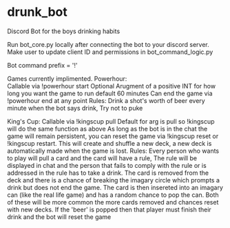 # drunk_bot
Discord Bot for the boys drinking habits

Run bot_core.py locally after connecting the bot to your discord server.
Make user to update client ID and permissions in bot_command_logic.py

Bot command prefix = '!'

Games currently implimented. 
Powerhour:   
  Callable via !powerhour start
  Optional Arugment of a positive INT for how long you want the game to run default 60 minutes
  Can end the game via !powerhour end at any point
  Rules:
    Drink a shot's worth of beer every minute when the bot says drink,
    Try not to puke

King's Cup:
  Callable via !kingscup pull
  Default for arg is pull so !kingscup will do the same function as above
  As long as the bot is in the chat the game will remain persistent,
  you can reset the game via !kingscup reset or !kingscup restart.
  This will create and shuffle a new deck, a new deck is automatically made when 
  the game is lost.
  Rules:
    Every person who wants to play will pull a card and the card will have a rule,
    The rule will be displayed in chat and the person that fails to comply with the rule 
    or is addressed in the rule has to take a drink. 
    The card is removed from the deck and there is a chance of breaking the imagary circle 
    which prompts a drink but does not end the game. The card is then insereted into an imagary
    can (like the real life game) and has a random chance to pop the can. Both of these will be 
    more common the more cards removed and chances reset with new decks.
    If the 'beer' is popped then that player must finish their drink and the bot will reset the game
